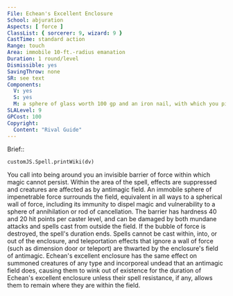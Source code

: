 ```yaml
---
File: Echean's Excellent Enclosure
School: abjuration
Aspects: [ force ]
ClassList: { sorcerer: 9, wizard: 9 }
CastTime: standard action
Range: touch
Area: immobile 10-ft.-radius emanation
Duration: 1 round/level
Dismissible: yes
SavingThrow: none
SR: see text
Components:
  V: yes
  S: yes
  M: a sphere of glass worth 100 gp and an iron nail, with which you pierce the glass on casting
SLALevel: 9
GPCost: 100
Copyright:
  Content: "Rival Guide"
---
```

Brief:: 

```dataviewjs
customJS.Spell.printWiki(dv)
```

You call into being around you an invisible barrier of force within which magic cannot persist. Within the area of the spell, effects are suppressed and creatures are affected as by antimagic field. An immobile sphere of impenetrable force surrounds the field, equivalent in all ways to a spherical wall of force, including its immunity to dispel magic and vulnerability to a sphere of annihilation or rod of cancellation. The barrier has hardness 40 and 20 hit points per caster level, and can be damaged by both mundane attacks and spells cast from outside the field. If the bubble of force is destroyed, the spell's duration ends.  Spells cannot be cast within, into, or out of the enclosure, and teleportation effects that ignore a wall of force (such as dimension door or teleport) are thwarted by the enclosure's field of antimagic.  Echean's excellent enclosure has the same effect on summoned creatures of any type and incorporeal undead that an antimagic field does, causing them to wink out of existence for the duration of Echean's excellent enclosure unless their spell resistance, if any, allows them to remain where they are within the field.
